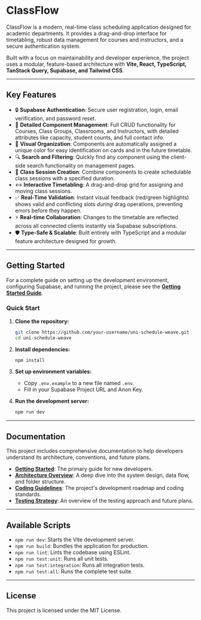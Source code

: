 # ClassFlow

ClassFlow is a modern, real-time class scheduling application designed for academic departments. It provides a drag-and-drop interface for timetabling, robust data management for courses and instructors, and a secure authentication system.

Built with a focus on maintainability and developer experience, the project uses a modular, feature-based architecture with **Vite, React, TypeScript, TanStack Query, Supabase, and Tailwind CSS**.

---

## Key Features

- 🔒 **Supabase Authentication**: Secure user registration, login, email verification, and password reset.
- 🧩 **Detailed Component Management**: Full CRUD functionality for Courses, Class Groups, Classrooms, and Instructors, with detailed attributes like capacity, student counts, and full contact info.
- 🎨 **Visual Organization**: Components are automatically assigned a unique color for easy identification on cards and in the future timetable.
- 🔍 **Search and Filtering**: Quickly find any component using the client-side search functionality on management pages.
- 📅 **Class Session Creation**: Combine components to create schedulable class sessions with a specified duration.
- ↔️ **Interactive Timetabling**: A drag-and-drop grid for assigning and moving class sessions.
- ✅ **Real-Time Validation**: Instant visual feedback (red/green highlights) shows valid and conflicting slots *during* drag operations, preventing errors before they happen.
- ⚡ **Real-time Collaboration**: Changes to the timetable are reflected across all connected clients instantly via Supabase subscriptions.
- 🛡️ **Type-Safe & Scalable**: Built entirely with TypeScript and a modular feature architecture designed for growth.

---

## Getting Started

For a complete guide on setting up the development environment, configuring Supabase, and running the project, please see the **[Getting Started Guide](./docs/getting-started.md)**.

### Quick Start

1. **Clone the repository:**

    ```bash
    git clone https://github.com/your-username/uni-schedule-weave.git
    cd uni-schedule-weave
    ```

2. **Install dependencies:**

    ```bash
    npm install
    ```

3. **Set up environment variables:**
    - Copy `.env.example` to a new file named `.env`.
    - Fill in your Supabase Project URL and Anon Key.

4. **Run the development server:**

    ```bash
    npm run dev
    ```

---

## Documentation

This project includes comprehensive documentation to help developers understand its architecture, conventions, and future plans.

- **[Getting Started](./docs/getting-started.md)**: The primary guide for new developers.
- **[Architecture Overview](./docs/architecture.md)**: A deep dive into the system design, data flow, and folder structure.
- **[Coding Guidelines](./docs/coding-guidelines.md)**: The project's development roadmap and coding standards.
- **[Testing Strategy](./docs/testing.md)**: An overview of the testing approach and future plans.

---

## Available Scripts

- `npm run dev`: Starts the Vite development server.
- `npm run build`: Bundles the application for production.
- `npm run lint`: Lints the codebase using ESLint.
- `npm run test:unit`: Runs all unit tests.
- `npm run test:integration`: Runs all integration tests.
- `npm run test:all`: Runs the complete test suite.

---

## License

This project is licensed under the MIT License.
